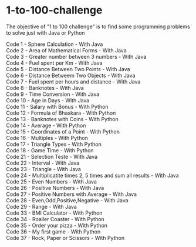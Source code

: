 # 1-to-100-challenge
The objective of "1 to 100 challenge" is to find some programming problems to solve just with Java or Python

Code 1 - Sphere Calculation - With Java<br />
Code 2 - Area of Mathematical Forms - With Java<br />
Code 3 - Greater number between 3 numbers - With Java<br />
Code 4 - Fuel spent per Km - With Java<br />
Code 5 - Distance Between Two Points - With Java<br />
Code 6 - Distance Betweem Two Objects - With Java<br />
Code 7 - Fuel spent per hours and distance - With Java<br />
Code 8 - Banknotes - With Java<br />
Code 9 - Time Conversion - With Java <br />
Code 10 - Age in Days - With Java<br />
Code 11 - Salary with Bonus - With Python<br />
Code 12 - Formula of Bhaskara - With Python<br />
Code 13 - Banknotes with Coins - With Python<br />
Code 14 - Average - With Python<br />
Code 15 - Coordinates of a Point - With Python<br />
Code 16 - Multiples - With Python<br />
Code 17 - Triangle Types - With Python<br />
Code 18 - Game Time - With Python<br />
Code 21 - Selection Teste - With Java<br />
Code 22 - Interval - With Java<br />
Code 23 - Triangle - With Java<br />
Code 24 - Multiplicatite times 2, 5 times and sum all results - With Java<br />
Code 25 - Even Numbers - With Java<br />
Code 26 - Positive Numbers - With Java<br />
Code 27 - Positive Numbers with Average - With Java<br />
Code 28 - Even,Odd,Positive,Negative - With Java<br />
Code 29 - Range - With Java<br />
Code 33 - BMI Calculator - With Python<br />
Code 34 - Roaller Coaster - With Python</br>
Code 35 - Order your pizza - With Python<br />
Code 36 - My first game - With Python<br />
Code 37 - Rock, Paper or Scissors - With Python</br>
